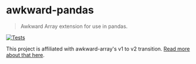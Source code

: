 # awkward-pandas

> Awkward Array extension for use in pandas.

[![Tests](https://github.com/intake/awkward-pandas/actions/workflows/pypi.yml/badge.svg)](https://github.com/intake/awkward-pandas/actions/workflows/pypi.yml)

This project is affiliated with awkward-array's v1 to v2 transition.
[Read more about that
here](https://github.com/scikit-hep/awkward/wiki).
